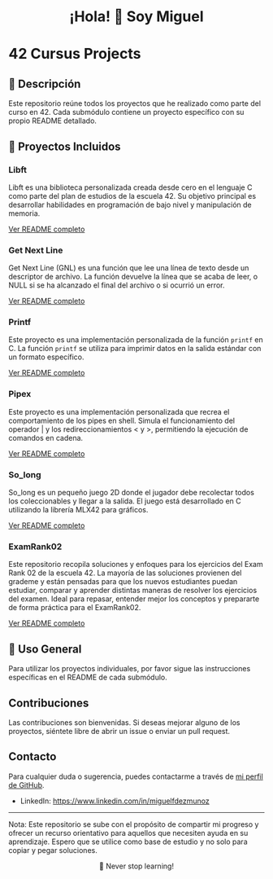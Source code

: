 <h1 align="center">¡Hola! 👋 Soy Miguel</h1>

# 42 Cursus Projects

## 📝 Descripción
Este repositorio reúne todos los proyectos que he realizado como parte del curso en 42. Cada submódulo contiene un proyecto específico con su propio README detallado.

## 📜 Proyectos Incluidos

### Libft
Libft es una biblioteca personalizada creada desde cero en el lenguaje C como parte del plan de estudios de la escuela 42. Su objetivo principal es desarrollar habilidades en programación de bajo nivel y manipulación de memoria.

[Ver README completo](https://github.com/miguelfdez03/Libft-42/blob/8be031799ac4d1588f3d8feb3410c93e32be9d53/README.md)

### Get Next Line
Get Next Line (GNL) es una función que lee una línea de texto desde un descriptor de archivo. La función devuelve la línea que se acaba de leer, o NULL si se ha alcanzado el final del archivo o si ocurrió un error.

[Ver README completo](https://github.com/miguelfdez03/Get_Next_line-42/blob/127c65da926efa02bd12b054856a94c831ed28f4/README.md)

### Printf
Este proyecto es una implementación personalizada de la función `printf` en C. La función `printf` se utiliza para imprimir datos en la salida estándar con un formato específico.

[Ver README completo](https://github.com/miguelfdez03/Printf-42/blob/3efed0e81831a54983e85ff091891eeaca62b6b5/README.md)

### Pipex
Este proyecto es una implementación personalizada que recrea el comportamiento de los pipes en shell. Simula el funcionamiento del operador | y los redireccionamientos < y >, permitiendo la ejecución de comandos en cadena.

[Ver README completo](https://github.com/miguelfdez03/pipex-42/blob/main/README.md)

### So_long
So_long es un pequeño juego 2D donde el jugador debe recolectar todos los coleccionables y llegar a la salida. El juego está desarrollado en C utilizando la librería MLX42 para gráficos.

[Ver README completo](https://github.com/miguelfdez03/So_long/blob/main/README.md)

### ExamRank02
Este repositorio recopila soluciones y enfoques para los ejercicios del Exam Rank 02 de la escuela 42. La mayoría de las soluciones provienen del grademe y están pensadas para que los nuevos estudiantes puedan estudiar, comparar y aprender distintas maneras de resolver los ejercicios del examen. Ideal para repasar, entender mejor los conceptos y prepararte de forma práctica para el ExamRank02.

[Ver README completo](https://github.com/miguelfdez03/ExamRank02/blob/main/README.md)

## 🚀 Uso General
Para utilizar los proyectos individuales, por favor sigue las instrucciones específicas en el README de cada submódulo.

## Contribuciones
Las contribuciones son bienvenidas. Si deseas mejorar alguno de los proyectos, siéntete libre de abrir un issue o enviar un pull request.

## Contacto
Para cualquier duda o sugerencia, puedes contactarme a través de [mi perfil de GitHub](https://github.com/miguelfdez03).

- LinkedIn: https://www.linkedin.com/in/miguelfdezmunoz

---

Nota: Este repositorio se sube con el propósito de compartir mi progreso y ofrecer un recurso orientativo para aquellos que necesiten ayuda en su aprendizaje. Espero que se utilice como base de estudio y no solo para copiar y pegar soluciones.
<p align="center">🚀 Never stop learning!</p>
